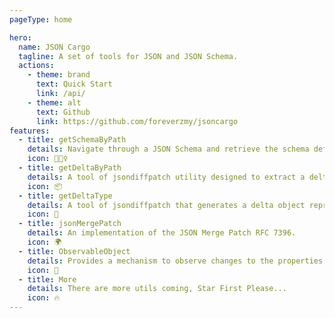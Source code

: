 ```yaml
---
pageType: home

hero:
  name: JSON Cargo
  tagline: A set of tools for JSON and JSON Schema.
  actions:
    - theme: brand
      text: Quick Start
      link: /api/
    - theme: alt
      text: Github
      link: https://github.com/foreverzmy/jsoncargo
features:
  - title: getSchemaByPath
    details: Navigate through a JSON Schema and retrieve the schema definition at a specified path.
    icon: 🏃🏻‍♀️
  - title: getDeltaByPath
    details: A tool of jsondiffpatch utility designed to extract a delta from a larger delta object differences between two JSON objects.
    icon: 📦
  - title: getDeltaType
    details: A tool of jsondiffpatch that generates a delta object representing the difference between two JSON values.
    icon: 🎨
  - title: jsonMergePatch
    details: An implementation of the JSON Merge Patch RFC 7396.
    icon: 🌍
  - title: ObservableObject
    details: Provides a mechanism to observe changes to the properties of an object.
    icon: 🌈
  - title: More
    details: There are more utils coming, Star First Please...
    icon: 🔥
---
```


